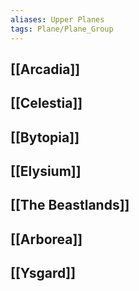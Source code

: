 ```yaml
---
aliases: Upper Planes
tags: Plane/Plane_Group
---
```

## [[Arcadia]]
## [[Celestia]]
## [[Bytopia]]
## [[Elysium]]
## [[The Beastlands]]
## [[Arborea]]
## [[Ysgard]]